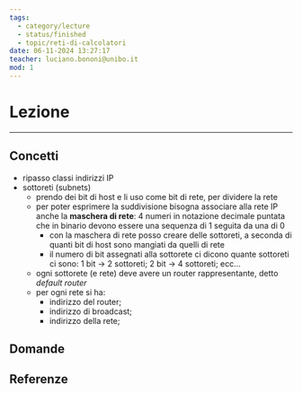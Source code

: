 ```yaml
---
tags:
  - category/lecture
  - status/finished
  - topic/reti-di-calcolatori
date: 06-11-2024 13:27:17
teacher: luciano.bononi@unibo.it
mod: 1
---
```

# Lezione
---
## Concetti
- ripasso classi indirizzi IP
- sottoreti (subnets)
	- prendo dei bit di host e li uso come bit di rete, per dividere la rete
	- per poter esprimere la suddivisione bisogna associare alla rete IP anche la **maschera di rete**: 4 numeri in notazione decimale puntata che in binario devono essere una sequenza di 1 seguita da una di 0
		- con la maschera di rete posso creare delle sottoreti, a seconda di quanti bit di host sono mangiati da quelli di rete
		- il numero di bit assegnati alla sottorete ci dicono quante sottoreti ci sono: 1 bit -> 2 sottoreti; 2 bit -> 4 sottoreti; ecc...
	- ogni sottorete (e rete) deve avere un router rappresentante, detto _default router_
	- per ogni rete si ha:
		- indirizzo del router;
		- indirizzo di broadcast;
		- indirizzo della rete;

## Domande

## Referenze
